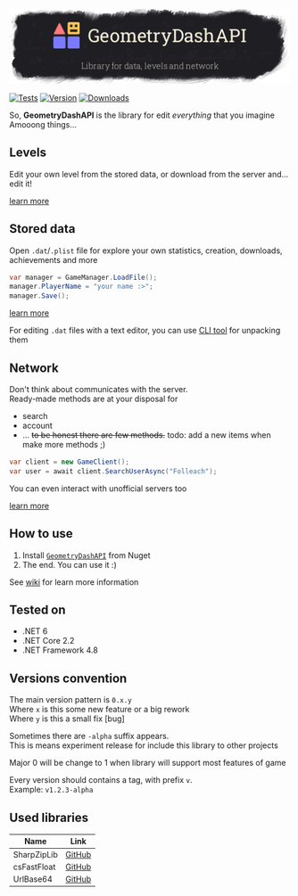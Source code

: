 
![image](https://raw.githubusercontent.com/Folleach/GeometryDashAPI/master/Images/banner.png)

[![Tests](https://img.shields.io/github/actions/workflow/status/Folleach/GeometryDashAPI/tests.yml?label=tests&logo=github&style=flat-square)](https://github.com/Folleach/GeometryDashAPI/actions/workflows/tests.yml)
[![Version](https://img.shields.io/nuget/v/GeometryDashAPI?label=version&logo=nuget&style=flat-square)](https://www.nuget.org/packages/GeometryDashAPI)
[![Downloads](https://img.shields.io/nuget/dt/GeometryDashAPI?logo=nuget&style=flat-square)](https://www.nuget.org/packages/GeometryDashAPI)

So, **GeometryDashAPI** is the library for edit _everything_ that you imagine  
Amooong things...

## Levels
Edit your own level from the stored data, or download from the server and... edit it!

[learn more](https://github.com/Folleach/GeometryDashAPI/wiki/Levels)

## Stored data
Open `.dat`/`.plist` file for explore your own statistics, creation, downloads, achievements and more 

```cs
var manager = GameManager.LoadFile();
manager.PlayerName = "your name :>";
manager.Save();
```

[learn more](https://github.com/Folleach/GeometryDashAPI/wiki/Game-saves-(wip:-0.2-and-above))

For editing `.dat` files with a text editor, you can use [CLI tool](https://github.com/Folleach/GeometryDash.Console) for unpacking them


## Network

Don't think about communicates with the server.  
Ready-made methods are at your disposal for

- search
- account
- ... ~~to be honest there are few methods.~~ todo: add a new items when make more methods ;)

```cs
var client = new GameClient();
var user = await client.SearchUserAsync("Folleach");
```

You can even interact with unofficial servers too

[learn more](https://github.com/Folleach/GeometryDashAPI/wiki/Network)

## How to use
1. Install [`GeometryDashAPI`](https://www.nuget.org/packages/GeometryDashAPI/) from Nuget
2. The end. You can use it :)

See [wiki](https://github.com/Folleach/GeometryDashAPI/wiki) for learn more information

## Tested on

- .NET 6
- .NET Core 2.2
- .NET Framework 4.8

## Versions convention

The main version pattern is `0.x.y`  
Where `x` is this some new feature or a big rework  
Where `y` is this a small fix [bug]  

Sometimes there are `-alpha` suffix appears.  
This is means experiment release for include this library to other projects

Major 0 will be change to 1 when library will support most features of game

Every version should contains a tag, with prefix `v`.  
Example: `v1.2.3-alpha`

## Used libraries
| Name        | Link                                                 |
|-------------|------------------------------------------------------|
| SharpZipLib | [GitHub](https://github.com/icsharpcode/SharpZipLib) |
| csFastFloat | [GitHub](https://github.com/CarlVerret/csFastFloat)  |
| UrlBase64   | [GitHub](https://github.com/neosmart/UrlBase64)      |


